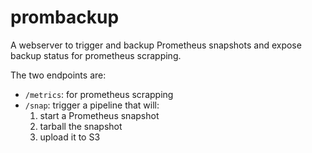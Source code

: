 # prombackup

A webserver to trigger and backup Prometheus snapshots and expose backup status for prometheus
scrapping.

The two endpoints are:

- `/metrics`: for prometheus scrapping
- `/snap`: trigger a pipeline that will:
  1. start a Prometheus snapshot
  2. tarball the snapshot
  3. upload it to S3

